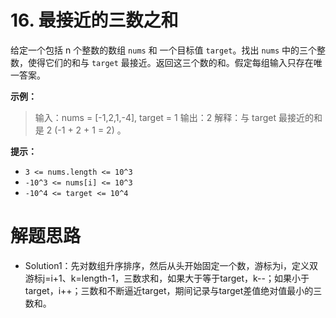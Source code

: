 # 16. 最接近的三数之和

给定一个包括 n 个整数的数组 `nums` 和 一个目标值 `target`。找出 `nums` 中的三个整数，使得它们的和与 `target` 最接近。返回这三个数的和。假定每组输入只存在唯一答案。

 

**示例：**

> 输入：nums = [-1,2,1,-4], target = 1
> 输出：2
> 解释：与 target 最接近的和是 2 (-1 + 2 + 1 = 2) 。

**提示：**

- `3 <= nums.length <= 10^3`
- `-10^3 <= nums[i] <= 10^3`
- `-10^4 <= target <= 10^4`




# 解题思路

* Solution1：先对数组升序排序，然后从头开始固定一个数，游标为i，定义双游标j=i+1、k=length-1，三数求和，如果大于等于target，k--；如果小于target，i++；三数和不断逼近target，期间记录与target差值绝对值最小的三数和。
